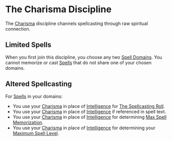 # The Charisma Discipline

The [Charisma](../../Player%20Characters/Chosen%20Statistics/Charisma.md) discipline channels spellcasting through raw spiritual connection.

## Limited Spells

When you first join this discipline, you choose any two [Spell Domains](../Spell%20Domains/Spell%20Domains.md#Spell%20Domains). You cannot memorize or cast [Spells](../Spells.md) that do not share one of your chosen domains.

## Altered Spellcasting

For [Spells](../Spells.md) in your domains:

- You use your [Charisma](../../Player%20Characters/Chosen%20Statistics/Charisma.md) in place of [Intelligence](../../../../Player%20Characters/Chosen%20Statistics/Intelligence.md) for [The Spellcasting Roll](../Spellcasting.md#The%20Spellcasting%20Roll).
- You use your [Charisma](../../Player%20Characters/Chosen%20Statistics/Charisma.md) in place of [Intelligence](../../../../Player%20Characters/Chosen%20Statistics/Intelligence.md) if referenced in spell text.
- You use your [Charisma](../../Player%20Characters/Chosen%20Statistics/Charisma.md) in place of [Intelligence](../../../../Player%20Characters/Chosen%20Statistics/Intelligence.md) for determining [Max Spell Memorization](../Spell%20Memorization.md).
- You use your [Charisma](../../Player%20Characters/Chosen%20Statistics/Charisma.md) in place of [Intelligence](../../../../Player%20Characters/Chosen%20Statistics/Intelligence.md) for determining your [Maximum Spell Level](../Spell%20Level.md#Max%20Spell%20Level).
